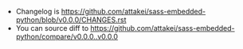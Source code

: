 - Changelog is https://github.com/attakei/sass-embedded-python/blob/v0.0.0/CHANGES.rst
- You can source diff to https://github.com/attakei/sass-embedded-python/compare/v0.0.0..v0.0.0
